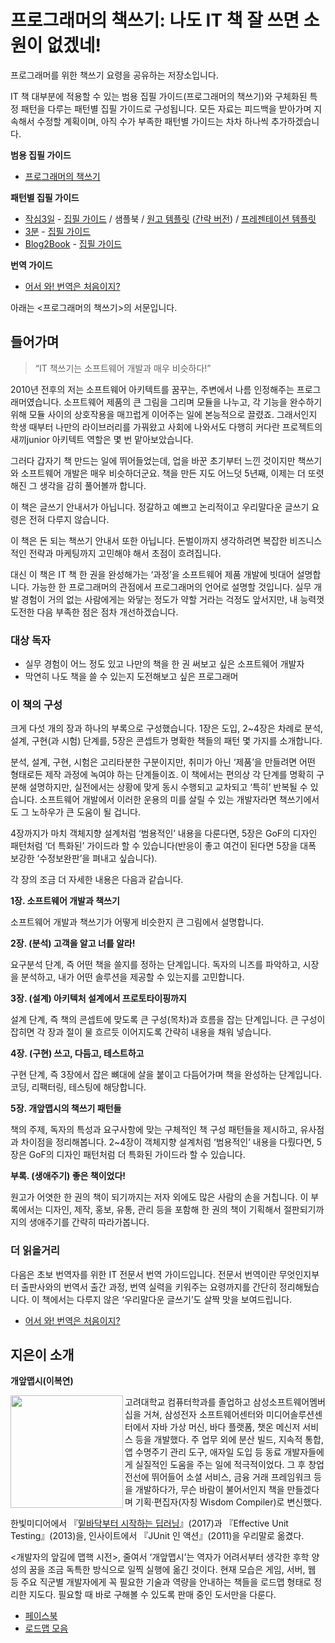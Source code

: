 # 프로그래머의 책쓰기: 나도 IT 책 잘 쓰면 소원이 없겠네!

프로그래머를 위한 책쓰기 요령을 공유하는 저장소입니다.

IT 책 대부분에 적용할 수 있는 범용 집필 가이드(프로그래머의 책쓰기)와 구체화된 특정 패턴을 다루는 패턴별 집필 가이드로 구성됩니다. 모든 자료는 피드백을 받아가며 지속해서 수정할 계획이며, 아직 수가 부족한 패턴별 가이드는 차차 하나씩 추가하겠습니다.

**범용 집필 가이드**

- [프로그래머의 책쓰기](https://docs.google.com/document/d/1BSMTs2jEvQ8BJBhilnJ_QP7JOuifkxds3OcKhrKE5Co)

**패턴별 집필 가이드**

- [작심3일](https://github.com/WegraLee/Writing-IT-Books/tree/master/3%20Days%20Later) - [집필 가이드](https://docs.google.com/presentation/d/1YmMycNs9kjtZL0eJ12M-EbjjoAd2x-hEoeiAPAHp3nc) / 샘플북 / [원고 템플릿](https://docs.google.com/document/d/1vbHEp6qoHGaNldRZ_fPl8G6rxDNHGzKwlMXchv6YdZw) ([간략 버전](https://docs.google.com/document/d/1YAeaIFkZ0Ql2ccSVAA-PoIjRMs-sttdOA4G6a0KbGvw)) / [프레젠테이션 템플릿](https://docs.google.com/presentation/d/17PpeoRzSp2tNB7ntVM_LTBKQo2nqji1QCQA1DNWuKds)
- [3분](https://github.com/WegraLee/Writing-IT-Books/tree/master/3%20Minutes) - [집필 가이드](https://docs.google.com/presentation/d/15tVoiYsdh030GmUIoCYh3jXeUp9xLYQ3dDXtn4ztMa8)
- [Blog2Book](https://github.com/WegraLee/Writing-IT-Books/tree/master/Blog2Book) - [집필 가이드](https://docs.google.com/presentation/d/1HrkfpDKUFda38gJvxkwT9dFgIs1-D-usDe7ajMxg8UE)

**번역 가이드**
- [어서 와! 번역은 처음이지?](https://www.slideshare.net/wegra/ss-52826286)

아래는 <프로그래머의 책쓰기>의 서문입니다.


## 들어가며

> “IT 책쓰기는 소프트웨어 개발과 매우 비슷하다!”

2010년 전후의 저는 소프트웨어 아키텍트를 꿈꾸는, 주변에서 나름 인정해주는 프로그래머였습니다. 소프트웨어 제품의 큰 그림을 그리며 모듈을 나누고, 각 기능을 완수하기 위해 모듈 사이의 상호작용을 매끄럽게 이어주는 일에 본능적으로 끌렸죠. 그래서인지 학생 때부터 나만의 라이브러리를 가꿔왔고 사회에 나와서도 다행히 커다란 프로젝트의 새끼junior 아키텍트 역할은 몇 번 맡아보았습니다. 

그러다 갑자기 책 만드는 일에 뛰어들었는데, 업을 바꾼 초기부터 느낀 것이지만 책쓰기와 소프트웨어 개발은 매우 비슷하더군요. 책을 만든 지도 어느덧 5년째, 이제는 더 또렷해진 그 생각을 감히 풀어볼까 합니다.

이 책은 글쓰기 안내서가 아닙니다. 정갈하고 예쁘고 논리적이고 우리말다운 글쓰기 요령은 전혀 다루지 않습니다.

이 책은 돈 되는 책쓰기 안내서 또한 아닙니다. 돈벌이까지 생각하려면 복잡한 비즈니스적인 전략과 마케팅까지 고민해야 해서 초점이 흐려집니다.

대신 이 책은 IT 책 한 권을 완성해가는 ‘과정’을 소프트웨어 제품 개발에 빗대어 설명합니다. 가능한 한 프로그래머의 관점에서 프로그래머의 언어로 설명할 것입니다. 실무 개발 경험이 거의 없는 사람에게는 와닿는 정도가 약할 거라는 걱정도 앞서지만, 내 능력껏 도전한 다음 부족한 점은 점차 개선하겠습니다.

### 대상 독자

- 실무 경험이 어느 정도 있고 나만의 책을 한 권 써보고 싶은 소프트웨어 개발자
- 막연히 나도 책을 쓸 수 있는지 도전해보고 싶은 프로그래머

### 이 책의 구성

크게 다섯 개의 장과 하나의 부록으로 구성했습니다. 1장은 도입, 2~4장은 차례로 분석, 설계, 구현(과 시험) 단계를, 5장은 콘셉트가 명확한 책들의 패턴 몇 가지를 소개합니다. 

분석, 설계, 구현, 시험은 고리타분한 구분이지만, 취미가 아닌 ‘제품’을 만들려면 어떤 형태로든 제작 과정에 녹여야 하는 단계들이죠. 이 책에서는 편의상 각 단계를 명확히 구분해 설명하지만, 실전에서는 상황에 맞게 동시 수행되고 교차되고 ‘특히’ 반복될 수 있습니다. 소프트웨어 개발에서 이러한 운용의 미를 살릴 수 있는 개발자라면 책쓰기에서도 그 노하우가 큰 도움이 될 겁니다.

4장까지가 마치 객체지향 설계처럼 ‘범용적인’ 내용을 다룬다면, 5장은 GoF의 디자인 패턴처럼 ‘더 특화된’ 가이드라 할 수 있습니다(반응이 좋고 여건이 된다면 5장을 대폭 보강한 ‘수정보완판’을 펴내고 싶습니다).

각 장의 조금 더 자세한 내용은 다음과 같습니다.

**1장. 소프트웨어 개발과 책쓰기**

소프트웨어 개발과 책쓰기가 어떻게 비슷한지 큰 그림에서 설명합니다.

**2장. (분석) 고객을 알고 너를 알라!**

요구분석 단계, 즉 어떤 책을 쓸지를 정하는 단계입니다. 독자의 니즈를 파악하고, 시장을 분석하고, 내가 어떤 솔루션을 제공할 수 있는지를 고민합니다.

**3장. (설계) 아키텍처 설계에서 프로토타이핑까지**

설계 단계, 즉 책의 콘셉트에 맞도록 큰 구성(목차)과 흐름을 잡는 단계입니다. 큰 구성이 잡히면 각 장과 절이 물 흐르듯 이어지도록 간략히 내용을 채워 넣습니다.

**4장. (구현) 쓰고, 다듬고, 테스트하고**

구현 단계, 즉 3장에서 잡은 뼈대에 살을 붙이고 다듬어가며 책을 완성하는 단계입니다. 코딩, 리팩터링, 테스팅에 해당합니다.

**5장. 개앞맵시의 책쓰기 패턴들**

책의 주제, 독자의 특성과 요구사항에 맞는 구체적인 책 구성 패턴들을 제시하고, 유사점과 차이점을 정리해봅니다. 2~4장이 객체지향 설계처럼 ‘범용적인’ 내용을 다뤘다면, 5장은 GoF의 디자인 패턴처럼 더 특화된 가이드라 할 수 있습니다.

**부록. (생애주기) 좋은 책이었다!**

원고가 어엿한 한 권의 책이 되기까지는 저자 외에도 많은 사람의 손을 거칩니다. 이 부록에서는 디자인, 제작, 홍보, 유통, 관리 등을 포함해 한 권의 책이 기획해서 절판되기까지의 생애주기를 간략히 따라가봅니다.

### 더 읽을거리
다음은 초보 번역자를 위한 IT 전문서 번역 가이드입니다. 전문서 번역이란 무엇인지부터 출판사와의 번역서 출간 과정, 번역 실력을 키워주는 요령까지를 간단히 정리해뒀습니다. 이 책에서는 다루지 않은 ‘우리말다운 글쓰기’도 살짝 맛을 보여드립니다.

- [어서 와! 번역은 처음이지?](https://www.slideshare.net/wegra/ss-52826286)

## 지은이 소개

**개앞맵시(이복연)**

<img src="https://github.com/WegraLee/Writing-IT-Books/blob/master/images/in_front_of_a_dog.png?raw=true" width="180" align="left"/>

고려대학교 컴퓨터학과를 졸업하고 삼성소프트웨어멤버십을 거쳐, 삼성전자 소프트웨어센터와 미디어솔루션센터에서 자바 가상 머신, 바다 플랫폼, 챗온 메신저 서비스 등을 개발했다. 주 업무 외에 분산 빌드, 지속적 통합, 앱 수명주기 관리 도구, 애자일 도입 등 동료 개발자들에게 실질적인 도움을 주는 일에 적극적이었다. 그 후 창업전선에 뛰어들어 소셜 서비스, 금융 거래 프레임워크 등을 개발하다가, 무슨 바람이 불어서인지 책을 만들겠다며 기획·편집자(자칭 Wisdom Compiler)로 변신했다.

한빛미디어에서 『[밑바닥부터 시작하는 딥러닝](http://www.yes24.com/24/Goods/34970929)』(2017)과 『Effective Unit Testing』(2013)을, 인사이트에서 『JUnit 인 액션』(2011)을 우리말로 옮겼다.

<개발자의 앞길에 맵핵 시전>, 줄여서 ‘개앞맵시’는 역자가 어려서부터 생각한 후학 양성의 꿈을 조금 독특한 방식으로 일찍 실행에 옮긴 것이다. 현재 모습은 게임, 서버, 웹 등 주요 직군별 개발자에게 꼭 필요한 기술과 역량을 안내하는 책들을 로드맵 형태로 정리한 지도다. 필요할 때 바로 구해볼 수 있도록 판매 중인 도서만을 다룬다.

- [페이스북](https://facebook.com/dev.loadmap)
- [로드맵 모음](https://www.mindmeister.com/ko/users/channel/86528)
